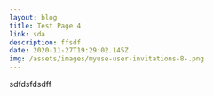 ```yaml
---
layout: blog
title: Test Page 4
link: sda
description: ffsdf
date: 2020-11-27T19:29:02.145Z
img: /assets/images/myuse-user-invitations-8-.png
---
```

sdfdsfdsdff